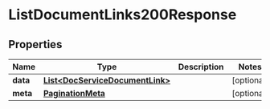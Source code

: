 

# ListDocumentLinks200Response


## Properties

| Name | Type | Description | Notes |
|------------ | ------------- | ------------- | -------------|
|**data** | [**List&lt;DocServiceDocumentLink&gt;**](DocServiceDocumentLink.md) |  |  [optional] |
|**meta** | [**PaginationMeta**](PaginationMeta.md) |  |  [optional] |



